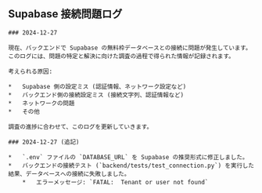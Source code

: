 ## Supabase 接続問題ログ

    ### 2024-12-27

    現在、バックエンドで Supabase の無料枠データベースとの接続に問題が発生しています。このログには、問題の特定と解決に向けた調査の過程で得られた情報が記録されます。

    考えられる原因:

    *   Supabase 側の設定ミス (認証情報、ネットワーク設定など)
    *   バックエンド側の接続設定ミス (接続文字列、認証情報など)
    *   ネットワークの問題
    *   その他

    調査の進捗に合わせて、このログを更新していきます。

    ### 2024-12-27 (追記)

    *   `.env` ファイルの `DATABASE_URL` を Supabase の推奨形式に修正しました。
    *   バックエンドの接続テスト (`backend/tests/test_connection.py`) を実行した結果、データベースへの接続に失敗しました。
        *   エラーメッセージ: `FATAL:  Tenant or user not found`

